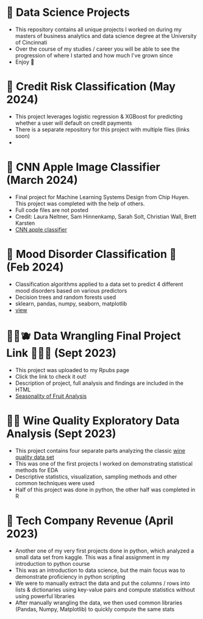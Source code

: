 # 📍 Data Science Projects 
- This repository contains all unique projects I worked on during my masters of business analytics and data science degree at the University of Cincinnati
- Over the course of my studies / career you will be able to see the progression of where I started and how much I've grown since
- Enjoy 🚀

# 🏡 Credit Risk Classification (May 2024)
- This project leverages logistic regression & XGBoost for predicting whether a user will default on credit payments
- There is a separate repository for this project with multiple files (links soon)
- 

# 🍎 CNN Apple Image Classifier (March 2024)
- Final project for Machine Learning Systems Design from Chip Huyen. This project was completed with the help of others.
- Full code files are not posted
- Credit: Laura Neltner, Sam Hinnenkamp, Sarah Solt, Christian Wall, Brett Karsten
- [CNN apple classifier](https://github.com/br3tt2/Data-Science-Projects/blob/main/Apple_Variety_Classifier.ipynb)

# 🪼 Mood Disorder Classification 🦑 (Feb 2024)
- Classification algorithms applied to a data set to predict 4 different mood disorders based on various predictors
- Decision trees and random forests used
- sklearn, pandas, numpy, seaborn, matplotlib
- [view](https://github.com/br3tt2/Data-Science-Projects/blob/main/Mood_Disorder_project.ipynb)

# 🍊🍉🫐 Data Wrangling Final Project Link 🍒🥝🍏 (Sept 2023)
- This project was uploaded to my Rpubs page
- Click the link to check it out!
- Description of project, full analysis and findings are included in the HTML
- [Seasonality of Fruit Analysis](https://rpubs.com/br3ttk2/1115531)

# 🍷🍇 Wine Quality Exploratory Data Analysis (Sept 2023)
- This project contains four separate parts analyzing the classic [wine quality data set](https://archive.ics.uci.edu/dataset/186/wine+quality)
- This was one of the first projects I worked on demonstrating statistical methods for EDA 
- Descriptive statistics, visualization, sampling methods and other common techniques were used
- Half of this project was done in python, the other half was completed in R

# 👾 Tech Company Revenue (April 2023)
- Another one of my very first projects done in python, which analyzed a small data set from kaggle. This was a final assignment in my introduction to python course
- This was an introduction to data science, but the main focus was to demonstrate proficiency in python scripting
- We were to manually extract the data and put the columns / rows into lists & dictionaries using key-value pairs and compute statistics without using powerful libraries
- After manually wrangling the data, we then used common libraries (Pandas, Numpy, Matplotlib) to quickly compute the same stats
